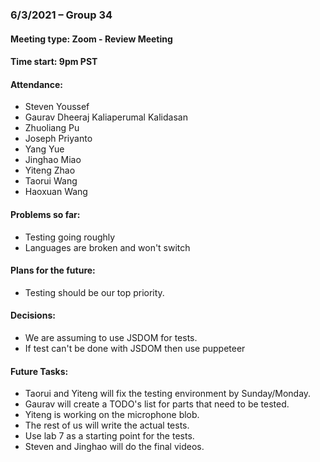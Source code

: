 ### 6/3/2021 – Group 34
#### Meeting type: Zoom - Review Meeting
#### Time start: 9pm PST

#### Attendance:
-   Steven Youssef
-	Gaurav Dheeraj Kaliaperumal Kalidasan
-	Zhuoliang Pu
-	Joseph Priyanto
-   Yang Yue
-   Jinghao Miao 
-   Yiteng Zhao
-   Taorui Wang
-   Haoxuan Wang

#### Problems so far:
-   Testing going roughly
-   Languages are broken and won't switch

#### Plans for the future:
-	Testing should be our top priority.

#### Decisions:
-   We are assuming to use JSDOM for tests.
-   If test can't be done with JSDOM then use puppeteer



#### Future Tasks:
-	Taorui and Yiteng will fix the testing environment by Sunday/Monday.
-   Gaurav will create a TODO's list for parts that need to be tested.
-   Yiteng is working on the microphone blob.
-   The rest of us will write the actual tests.
-   Use lab 7 as a starting point for the tests.
-   Steven and Jinghao will do the final videos.
